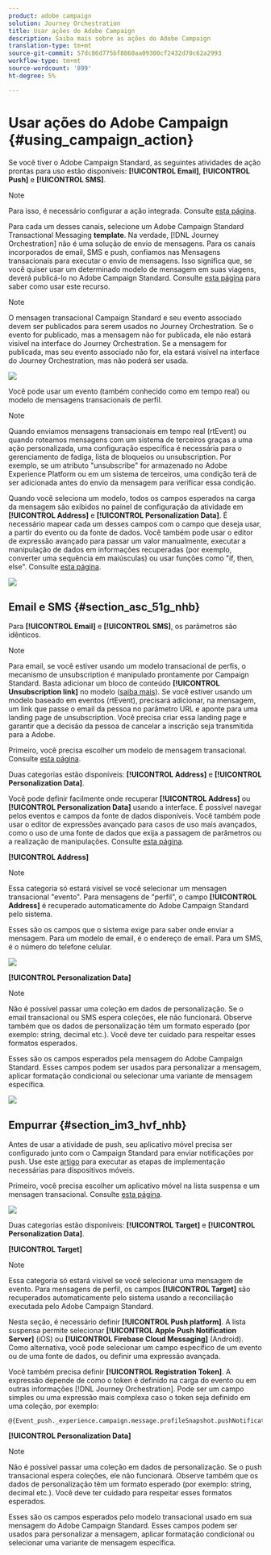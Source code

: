 ```yaml
---
product: adobe campaign
solution: Journey Orchestration
title: Usar ações do Adobe Campaign
description: Saiba mais sobre as ações do Adobe Campaign
translation-type: tm+mt
source-git-commit: 57dc86d775bf8860aa09300cf2432d70c62a2993
workflow-type: tm+mt
source-wordcount: '899'
ht-degree: 5%

---
```



# Usar ações do Adobe Campaign {#using_campaign_action}

Se você tiver o Adobe Campaign Standard, as seguintes atividades de ação prontas para uso estão disponíveis: **[!UICONTROL Email]**, **[!UICONTROL Push]** e **[!UICONTROL SMS]**.

>[!NOTE]
>
>Para isso, é necessário configurar a ação integrada. Consulte [esta página](../action/working-with-adobe-campaign.md).

Para cada um desses canais, selecione um Adobe Campaign Standard Transactional Messaging **template**. Na verdade, [!DNL Journey Orchestration] não é uma solução de envio de mensagens. Para os canais incorporados de email, SMS e push, confiamos nas Mensagens transacionais para executar o envio de mensagens. Isso significa que, se você quiser usar um determinado modelo de mensagem em suas viagens, deverá publicá-lo no Adobe Campaign Standard. Consulte [esta página](https://docs.adobe.com/content/help/pt-BR/campaign-standard/using/communication-channels/transactional-messaging/about-transactional-messaging.html) para saber como usar este recurso.

>[!NOTE]
>
>O mensagen transacional Campaign Standard e seu evento associado devem ser publicados para serem usados no Journey Orchestration. Se o evento for publicado, mas a mensagem não for publicada, ele não estará visível na interface do Journey Orchestration. Se a mensagem for publicada, mas seu evento associado não for, ela estará visível na interface do Journey Orchestration, mas não poderá ser usada.

![](../assets/journey59.png)

Você pode usar um evento (também conhecido como em tempo real) ou modelo de mensagens transacionais de perfil.

>[!NOTE]
>
>Quando enviamos mensagens transacionais em tempo real (rtEvent) ou quando roteamos mensagens com um sistema de terceiros graças a uma ação personalizada, uma configuração específica é necessária para o gerenciamento de fadiga, lista de bloqueios ou unsubscription. Por exemplo, se um atributo &quot;unsubscribe&quot; for armazenado no Adobe Experience Platform ou em um sistema de terceiros, uma condição terá de ser adicionada antes do envio da mensagem para verificar essa condição.

Quando você seleciona um modelo, todos os campos esperados na carga da mensagem são exibidos no painel de configuração da atividade em **[!UICONTROL Address]** e **[!UICONTROL Personalization Data]**. É necessário mapear cada um desses campos com o campo que deseja usar, a partir do evento ou da fonte de dados. Você também pode usar o editor de expressão avançado para passar um valor manualmente, executar a manipulação de dados em informações recuperadas (por exemplo, converter uma sequência em maiúsculas) ou usar funções como &quot;if, then, else&quot;. Consulte [esta página](../expression/expressionadvanced.md).

![](../assets/journey60.png)

## Email e SMS {#section_asc_51g_nhb}

Para **[!UICONTROL Email]** e **[!UICONTROL SMS]**, os parâmetros são idênticos.

>[!NOTE]
>
>Para email, se você estiver usando um modelo transacional de perfis, o mecanismo de unsubscription é manipulado prontamente por Campaign Standard. Basta adicionar um bloco de conteúdo **[!UICONTROL Unsubscription link]** no modelo ([saiba mais](https://docs.adobe.com/content/help/en/campaign-standard/using/communication-channels/transactional-messaging/about-transactional-messaging.html)). Se você estiver usando um modelo baseado em eventos (rtEvent), precisará adicionar, na mensagem, um link que passe o email da pessoa no parâmetro URL e aponte para uma landing page de unsubscription. Você precisa criar essa landing page e garantir que a decisão da pessoa de cancelar a inscrição seja transmitida para a Adobe.

Primeiro, você precisa escolher um modelo de mensagem transacional. Consulte [esta página](../building-journeys/about-action-activities.md).

Duas categorias estão disponíveis: **[!UICONTROL Address]** e **[!UICONTROL Personalization Data]**.

Você pode definir facilmente onde recuperar **[!UICONTROL Address]** ou **[!UICONTROL Personalization Data]** usando a interface. É possível navegar pelos eventos e campos da fonte de dados disponíveis. Você também pode usar o editor de expressões avançado para casos de uso mais avançados, como o uso de uma fonte de dados que exija a passagem de parâmetros ou a realização de manipulações. Consulte [esta página](../expression/expressionadvanced.md).

**[!UICONTROL Address]**

>[!NOTE]
>
>Essa categoria só estará visível se você selecionar um mensagen transacional &quot;evento&quot;. Para mensagens de &quot;perfil&quot;, o campo **[!UICONTROL Address]** é recuperado automaticamente do Adobe Campaign Standard pelo sistema.

Esses são os campos que o sistema exige para saber onde enviar a mensagem. Para um modelo de email, é o endereço de email. Para um SMS, é o número do telefone celular.

![](../assets/journey61.png)

**[!UICONTROL Personalization Data]**

>[!NOTE]
>
>Não é possível passar uma coleção em dados de personalização. Se o email transacional ou SMS espera coleções, ele não funcionará. Observe também que os dados de personalização têm um formato esperado (por exemplo: string, decimal etc.). Você deve ter cuidado para respeitar esses formatos esperados.

Esses são os campos esperados pela mensagem do Adobe Campaign Standard. Esses campos podem ser usados para personalizar a mensagem, aplicar formatação condicional ou selecionar uma variante de mensagem específica.

![](../assets/journey62.png)

## Empurrar {#section_im3_hvf_nhb}

Antes de usar a atividade de push, seu aplicativo móvel precisa ser configurado junto com o Campaign Standard para enviar notificações por push. Use este [artigo](https://helpx.adobe.com/br/campaign/kb/integrate-mobile-sdk.html) para executar as etapas de implementação necessárias para dispositivos móveis.

Primeiro, você precisa escolher um aplicativo móvel na lista suspensa e um mensagen transacional. Consulte [esta página](../building-journeys/about-action-activities.md).

![](../assets/journey62bis.png)

Duas categorias estão disponíveis: **[!UICONTROL Target]** e **[!UICONTROL Personalization Data]**.

**[!UICONTROL Target]**

>[!NOTE]
>
>Essa categoria só estará visível se você selecionar uma mensagem de evento. Para mensagens de perfil, os campos **[!UICONTROL Target]** são recuperados automaticamente pelo sistema usando a reconciliação executada pelo Adobe Campaign Standard.

Nesta seção, é necessário definir **[!UICONTROL Push platform]**. A lista suspensa permite selecionar **[!UICONTROL Apple Push Notification Server]** (iOS) ou **[!UICONTROL Firebase Cloud Messaging]** (Android). Como alternativa, você pode selecionar um campo específico de um evento ou de uma fonte de dados, ou definir uma expressão avançada.

Você também precisa definir **[!UICONTROL Registration Token]**. A expressão depende de como o token é definido na carga do evento ou em outras informações [!DNL Journey Orchestration]. Pode ser um campo simples ou uma expressão mais complexa caso o token seja definido em uma coleção, por exemplo:

```
@{Event_push._experience.campaign.message.profileSnapshot.pushNotificationTokens.first().token}
```

**[!UICONTROL Personalization Data]**

>[!NOTE]
>
>Não é possível passar uma coleção em dados de personalização. Se o push transacional espera coleções, ele não funcionará. Observe também que os dados de personalização têm um formato esperado (por exemplo: string, decimal etc.). Você deve ter cuidado para respeitar esses formatos esperados.

Esses são os campos esperados pelo modelo transacional usado em sua mensagem do Adobe Campaign Standard. Esses campos podem ser usados para personalizar a mensagem, aplicar formatação condicional ou selecionar uma variante de mensagem específica.
